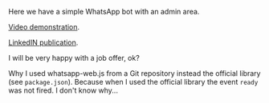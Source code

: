 Here we have a simple WhatsApp bot with an admin area.

[Video demonstration](https://youtu.be/6KgZlTJfgRo).

[LinkedIN publication](https://www.linkedin.com/posts/andr%C3%A9-terceiro_bot-para-o-whatsapp-com-admin-activity-7101311153481392128-mUjI?utm_source=share&utm_medium=member_desktop).

I will be very happy with a job offer, ok?

Why I used whatsapp-web.js from a Git repository instead the official library (see `package.json`). Because when I used the official library the event `ready` was not fired. I don't know why...